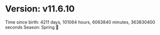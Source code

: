 # Version: v11.6.10
Time since birth: 4211 days, 101064 hours, 6063840 minutes, 363830400 seconds
Season: Spring 🌸
